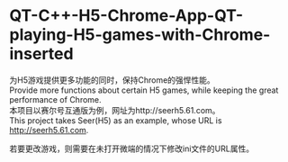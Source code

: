 # QT-C++-H5-Chrome-App-QT-playing-H5-games-with-Chrome-inserted
为H5游戏提供更多功能的同时，保持Chrome的强悍性能。  
Provide more functions about certain H5 games, while keeping the great performance of Chrome.  
本项目以赛尔号互通版为例，网址为http://seerh5.61.com。  
This project takes Seer(H5) as an example, whose URL is http://seerh5.61.com.

若要更改游戏，则需要在未打开微端的情况下修改ini文件的URL属性。
